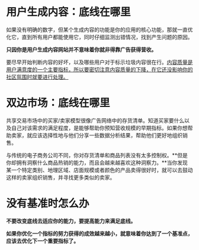 # 用户生成内容：底线在哪里

如果没有明确的数字，但某个生成内容的功能是你的应用的核心功能，那就一直优化它，直到所有用户都能使用它，同时仔细监测出错情况，找到产生问题的原因。

**只因你是用户生成内容网站并不意味着你就非得靠广告获得营收。**

要尽早开始判断内容的好坏，以及哪些用户对于标示垃圾内容很在行。<u>内容质量是用户满意度的一个主要指标，所以要密切注意内容质量的下降，在它还没影响你的社区氛围时就要进行处理。</u>

# 双边市场：底线在哪里

共享交易市场中的买家/卖家模型很像广告网络中的存货清单。知道买家要什么以及自己对该需求的满足程度，是能够帮助你预知营收规模的早期指标。如果你想帮助卖家，就应该选择性地与他们分享一些数据分析结果，帮助他们更好地组织销售。

与传统的电子商务公司不同，你对存货清单和商品列表没有太多控制权。**但是你却拥有洞察什么商品热销的能力，而且会越来越喜欢这种洞察力。**当你发现某一个特定类别、地理区域、店面规模或者颜色的产品卖得很好时，就可以去鼓动这样的卖家组织销售，并寻找更多类似的卖家。

# 没有基准时怎么办

**不要改变底线去适应你的能力，要提高能力来满足底线。**

**如果你优化一个指标的努力获得的成效越来越小，就意味着你达到了一个基准点，应该去优化下一个重要指标了。**




